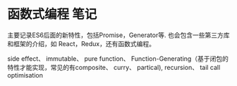 # 函数式编程 笔记

主要记录ES6后面的新特性，包括Promise，Generator等. 也会包含一些第三方库和框架的介绍，如 React，Redux，还有函数式编程。

side effect、 immutable、 pure function、 Function-Generating（基于闭包的特性才能实现，常见的有composite、 curry、 partical), recursion、 tail call optimisation